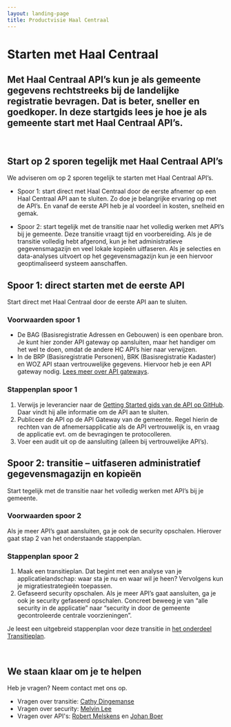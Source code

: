 ```yaml
---
layout: landing-page
title: Productvisie Haal Centraal
---
```

# Starten met Haal Centraal

## Met Haal Centraal API’s kun je als gemeente gegevens rechtstreeks bij de landelijke registratie bevragen. Dat is beter, sneller en goedkoper. In deze startgids lees je hoe je als gemeente start met Haal Centraal API’s.
&nbsp;   
## Start op 2 sporen tegelijk met Haal Centraal API’s  
We adviseren om op 2 sporen tegelijk te starten met Haal Centraal API’s.
   
* Spoor 1: start direct met Haal Centraal door de eerste afnemer op een Haal Centraal API aan te sluiten. Zo doe je belangrijke ervaring op met de API’s. En vanaf de eerste API heb je al voordeel in kosten, snelheid en gemak. 
      
* Spoor 2: start tegelijk met de transitie naar het volledig werken met API’s bij je gemeente. Deze transitie vraagt tijd en voorbereiding. Als je de transitie volledig hebt afgerond, kun je het administratieve gegevensmagazijn en veel lokale kopieën uitfaseren. Als je selecties en data-analyses uitvoert op het gegevensmagazijn kun je een hiervoor geoptimaliseerd systeem aanschaffen.
&nbsp;   
## Spoor 1: direct starten met de eerste API
Start direct met Haal Centraal door de eerste API aan te sluiten.  
   
### Voorwaarden spoor 1
   
* De BAG (Basisregistratie Adressen en Gebouwen) is een openbare bron. Je kunt hier zonder API gateway op aansluiten, maar het handiger om het wel te doen, omdat de andere HC API’s hier naar verwijzen.  
* In de BRP (Basisregistratie Personen), BRK (Basisregistratie Kadaster) en WOZ API staan vertrouwelijke gegevens. Hiervoor heb je een API gateway nodig. 
[Lees meer over API gateways](https://vng-realisatie.github.io/Haal-Centraal-new/security).
   
### Stappenplan spoor 1
1.	Verwijs je leverancier naar de [Getting Started gids van de API op GitHub](https://vng-realisatie.github.io/Haal-Centraal-new/aansluiten-op-apis). Daar vindt hij alle informatie om de API aan te sluiten.
2.	Publiceer de API op de API Gateway van de gemeente. Regel hierin de rechten van de afnemersapplicatie als de API vertrouwelijk is, en vraag de applicatie evt. om de bevragingen te protocolleren.
3.	Voer een audit uit op de aansluiting (alleen bij vertrouwelijke API’s).
&nbsp;   
## Spoor 2: transitie – uitfaseren administratief gegevensmagazijn en kopieën
Start tegelijk met de transitie naar het volledig werken met API’s bij je gemeente.
   
### Voorwaarden spoor 2
Als je meer API’s gaat aansluiten, ga je ook de security opschalen. Hierover gaat stap 2 van het onderstaande stappenplan.
   
### Stappenplan spoor 2
   
1.	Maak een transitieplan. Dat begint met een analyse van je applicatielandschap: waar sta je nu en waar wil je heen? Vervolgens kun je migratiestrategieën toepassen. 
2.	Gefaseerd security opschalen. Als je meer API’s gaat aansluiten, ga je ook je security gefaseerd opschalen. Concreet beweeg je van “alle security in de applicatie” naar “security in door de gemeente gecontroleerde centrale voorzieningen”.
    
Je leest een uitgebreid stappenplan voor deze transitie in [het onderdeel Transitieplan](https://vng-realisatie.github.io/Haal-Centraal-new/transitieplan).

&nbsp;
## We staan klaar om je te helpen 
Heb je vragen? Neem contact met ons op.
    
* Vragen over transitie: [Cathy Dingemanse](mailto:cathy.dingemanse@denhaag.nl)
* Vragen over security: [Melvin Lee](mailto:melvin.lee@iswish.nl)
* Vragen over API's: [Robert Melskens](mailto:robert.melskens@vng.nl) en [Johan Boer](mailto:johan.boer@vng.nl)
